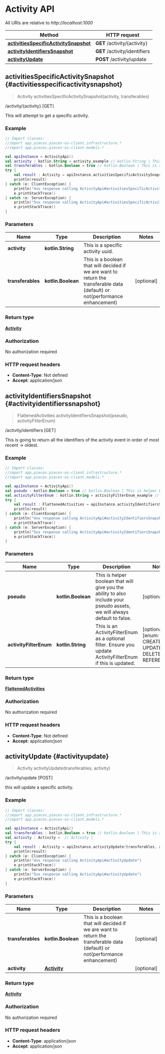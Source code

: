 # Activity API

All URIs are relative to *http://localhost:1000*

Method | HTTP request
------------- | -------------
[**activitiesSpecificActivitySnapshot**](#activitiesspecificactivitysnapshot) | **GET** /activity/\{activity\}
[**activityIdentifiersSnapshot**](#activityidentifierssnapshot) | **GET** /activity/identifiers
[**activityUpdate**](#activityupdate) | **POST** /activity/update


## **activitiesSpecificActivitySnapshot** {#activitiesspecificactivitysnapshot}
> Activity activitiesSpecificActivitySnapshot(activity, transferables)

/activity/\{activity\} [GET]

This will attempt to get a specific activity.

### Example
```kotlin
// Import classes:
//import app.pieces.pieces-os-client.infrastructure.*
//import app.pieces.pieces-os-client.models.*

val apiInstance = ActivityApi()
val activity : kotlin.String = activity_example // kotlin.String | This is a specific activity uuid.
val transferables : kotlin.Boolean = true // kotlin.Boolean | This is a boolean that will decided if we are want to return the transferable data (default) or not(performance enhancement)
try {
    val result : Activity = apiInstance.activitiesSpecificActivitySnapshot(activity, transferables)
    println(result)
} catch (e: ClientException) {
    println("4xx response calling ActivityApi#activitiesSpecificActivitySnapshot")
    e.printStackTrace()
} catch (e: ServerException) {
    println("5xx response calling ActivityApi#activitiesSpecificActivitySnapshot")
    e.printStackTrace()
}
```

### Parameters

Name | Type | Description  | Notes
------------- | ------------- | ------------- | -------------
 **activity** | **kotlin.String**| This is a specific activity uuid. |
 **transferables** | **kotlin.Boolean**| This is a boolean that will decided if we are want to return the transferable data (default) or not(performance enhancement) | [optional]

### Return type

[**Activity**](../models/Activity)

### Authorization

No authorization required

### HTTP request headers

 - **Content-Type**: Not defined
 - **Accept**: application/json

## **activityIdentifiersSnapshot** {#activityidentifierssnapshot}
> FlattenedActivities activityIdentifiersSnapshot(pseudo, activityFilterEnum)

/activity/identifiers [GET]

This is going to return all the identifiers of the activity event in order of most recent -&gt; oldest.

### Example
```kotlin
// Import classes:
//import app.pieces.pieces-os-client.infrastructure.*
//import app.pieces.pieces-os-client.models.*

val apiInstance = ActivityApi()
val pseudo : kotlin.Boolean = true // kotlin.Boolean | This is helper boolean that will give you the ability to also include your pseudo assets, we will always default to false.
val activityFilterEnum : kotlin.String = activityFilterEnum_example // kotlin.String | This is an ActivityFilterEnum as a optional filter. Ensure you update ActivityFilterEnum if this is updated.
try {
    val result : FlattenedActivities = apiInstance.activityIdentifiersSnapshot(pseudo, activityFilterEnum)
    println(result)
} catch (e: ClientException) {
    println("4xx response calling ActivityApi#activityIdentifiersSnapshot")
    e.printStackTrace()
} catch (e: ServerException) {
    println("5xx response calling ActivityApi#activityIdentifiersSnapshot")
    e.printStackTrace()
}
```

### Parameters

Name | Type | Description  | Notes
------------- | ------------- | ------------- | -------------
 **pseudo** | **kotlin.Boolean**| This is helper boolean that will give you the ability to also include your pseudo assets, we will always default to false. | [optional]
 **activityFilterEnum** | **kotlin.String**| This is an ActivityFilterEnum as a optional filter. Ensure you update ActivityFilterEnum if this is updated. | [optional] [enum: CREATED, UPDATED, DELETED, REFERENCED]

### Return type

[**FlattenedActivities**](../models/FlattenedActivities)

### Authorization

No authorization required

### HTTP request headers

 - **Content-Type**: Not defined
 - **Accept**: application/json

## **activityUpdate** {#activityupdate}
> Activity activityUpdate(transferables, activity)

/activity/update [POST]

this will update a specific activity.

### Example
```kotlin
// Import classes:
//import app.pieces.pieces-os-client.infrastructure.*
//import app.pieces.pieces-os-client.models.*

val apiInstance = ActivityApi()
val transferables : kotlin.Boolean = true // kotlin.Boolean | This is a boolean that will decided if we are want to return the transferable data (default) or not(performance enhancement)
val activity : Activity =  // Activity | 
try {
    val result : Activity = apiInstance.activityUpdate(transferables, activity)
    println(result)
} catch (e: ClientException) {
    println("4xx response calling ActivityApi#activityUpdate")
    e.printStackTrace()
} catch (e: ServerException) {
    println("5xx response calling ActivityApi#activityUpdate")
    e.printStackTrace()
}
```

### Parameters

Name | Type | Description  | Notes
------------- | ------------- | ------------- | -------------
 **transferables** | **kotlin.Boolean**| This is a boolean that will decided if we are want to return the transferable data (default) or not(performance enhancement) | [optional]
 **activity** | [**Activity**](../models/Activity)|  | [optional]

### Return type

[**Activity**](../models/Activity)

### Authorization

No authorization required

### HTTP request headers

 - **Content-Type**: application/json
 - **Accept**: application/json

